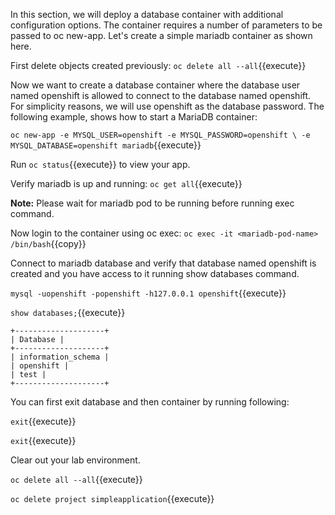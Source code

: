 In this section, we will deploy a database container with additional configuration options. The container requires a number of parameters to be passed to oc new-app. Let's create a simple mariadb container as shown here.

First delete objects created previously:
`oc delete all --all`{{execute}}

Now we want to create a database container where the database user named openshift is allowed to connect to the database named openshift. For simplicity reasons, we will use openshift as the database password. The following example, shows how to start a MariaDB container:

`oc new-app -e MYSQL_USER=openshift -e MYSQL_PASSWORD=openshift \
-e MYSQL_DATABASE=openshift mariadb`{{execute}}


Run `oc status`{{execute}} to view your app.

Verify mariadb is up and running:
`oc get all`{{execute}}


**Note:** Please wait for mariadb pod to be running before running exec command.

Now login to the container using oc exec:
`oc exec -it <mariadb-pod-name> /bin/bash`{{copy}}


Connect to mariadb database and verify that database named openshift is created and you have access to it running show databases command.

`mysql -uopenshift -popenshift -h127.0.0.1 openshift`{{execute}}

`show databases;`{{execute}}

```
+--------------------+
| Database |
+--------------------+
| information_schema |
| openshift |
| test |
+--------------------+
```

You can first exit database and then container by running following:

`exit`{{execute}}

`exit`{{execute}}


Clear out your lab environment.

`oc delete all --all`{{execute}}

`oc delete project simpleapplication`{{execute}}